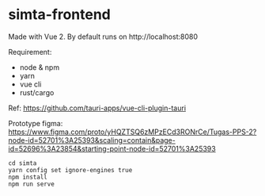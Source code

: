 # simta-frontend
Made with Vue 2. By default runs on http://localhost:8080

Requirement:
- node & npm
- yarn
- vue cli
- rust/cargo

Ref: https://github.com/tauri-apps/vue-cli-plugin-tauri

Prototype figma: https://www.figma.com/proto/yHQZTSQ6zMPzECd3RONrCe/Tugas-PPS-2?node-id=52701%3A25393&scaling=contain&page-id=52696%3A23854&starting-point-node-id=52701%3A25393
 
```
cd simta
yarn config set ignore-engines true
npm install
npm run serve
```
